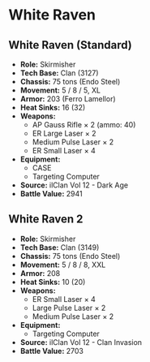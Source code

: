 # White Raven
## White Raven (Standard)
- **Role:** Skirmisher
- **Tech Base:** Clan (3127)
- **Chassis:** 75 tons (Endo Steel)
- **Movement:** 5 / 8 / 5, XL
- **Armor:** 203 (Ferro Lamellor)
- **Heat Sinks:** 16 (32)
- **Weapons:**
  - AP Gauss Rifle × 2 (ammo: 40)
  - ER Large Laser × 2
  - Medium Pulse Laser × 2
  - ER Small Laser × 4
- **Equipment:**
  - CASE
  - Targeting Computer
- **Source:** ilClan Vol 12 - Dark Age
- **Battle Value:** 2941

## White Raven 2
- **Role:** Skirmisher
- **Tech Base:** Clan (3149)
- **Chassis:** 75 tons (Endo Steel)
- **Movement:** 5 / 8 / 8, XXL
- **Armor:** 208
- **Heat Sinks:** 10 (20)
- **Weapons:**
  - ER Small Laser × 4
  - Large Pulse Laser × 2
  - Medium Pulse Laser × 2
- **Equipment:**
  - Targeting Computer
- **Source:** ilClan Vol 12 - Clan Invasion
- **Battle Value:** 2703

